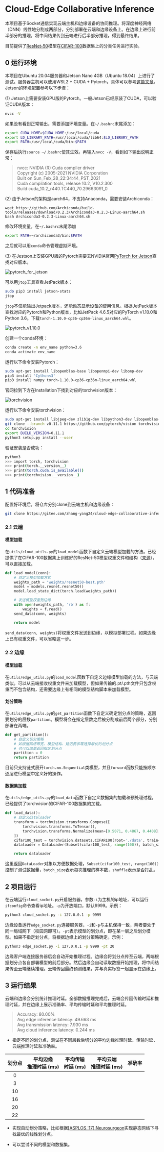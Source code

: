 # Cloud-Edge Collaborative Inference

本项目基于Socket通信实现云端主机和边缘设备的协同推理。将深度神经网络（DNN）线性地分割成两部分，分别部署在云端和边缘设备上。在边缘上进行前半部分的推理，将中间结果传到云端进行后半部分推理，得到最终结果。

目前提供了[ResNet-50](https://github.com/KaimingHe/deep-residual-networks)模型在[CIFAR-100](https://www.cs.toronto.edu/~kriz/cifar.html)数据集上的分类任务进行实验。

## 0 运行环境

本项目在Ubuntu 20.04服务器和Jetson Nano 4GB（Ubuntu 18.04）上进行了测试。服务器主机可以使用WSL2 + CUDA + Pytorch，具体可以参考[这篇文章](https://zhuanlan.zhihu.com/p/683058297)。Jetson的环境配置参考以下步骤：

(1) Jetson上需要安装GPU版的Pytorch。一般Jetson已经原装了CUDA，可以验证CUDA版本：

```bash
nvcc -V
```

如果没有看到正常输出，需要添加环境变量。在`~/.bashrc`末尾添加：

```bash
export CUDA_HOME=$CUDA_HOME:/usr/local/cuda
export LD_LIBRARY_PATH=/usr/local/cuda/lib64:$LD_LIBRARY_PATH
export PATH=/usr/local/cuda/bin:$PATH
```

保存后执行`source ~/.bashrc`使其生效。再输入`nvcc -V`，看到如下输出说明正常：

> nvcc: NVIDIA (R) Cuda compiler driver  
> Copyright (c) 2005-2021 NVIDIA Corporation  
> Built on Sun_Feb_28_22:34:44_PST_2021  
> Cuda compilation tools, release 10.2, V10.2.300  
> Build cuda_10.2_r440.TC440_70.29663091_0  

(2) 由于Jetson的架构是aarch64，不支持Anaconda，需要安装Archiconda：

```
wget https://github.com/Archiconda/build-tools/releases/download/0.2.3/Archiconda3-0.2.3-Linux-aarch64.sh
bash Archiconda3-0.2.3-Linux-aarch64.sh
```

修改环境变量，在`~/.bashrc`末尾添加

```bash
export PATH=~/archiconda3/bin:$PATH
```

之后就可以用`conda`命令管理虚拟环境。

(3) 在Jestson上安装GPU版的Pytorch需要去NVIDIA官网[PyTorch for Jetson](https://forums.developer.nvidia.com/t/pytorch-for-jetson/72048)查找对应版本。

![pytorch_for_jetson](figs/pytorch_for_jetson.png)

可以用`jtop`工具查看JetPack版本：

```bash
sudo pip3 install jetson-stats
jtop
```

`jtop`不仅能输出Jetpack版本，还能动态显示设备的使用信息。根据JetPack版本查找对应的Pytorch和Python版本，比如JetPack 4.6.5对应的PyTorch v1.10.0和Python 3.6。下载`torch-1.10.0-cp36-cp36m-linux_aarch64.whl`。

![pytorch_v1.10.0](figs/pytorch_v1.10.0.png)

创建一个conda环境：

```bash
conda create -n env_name python=3.6
conda activate env_name
```

运行以下命令安装Pytorch：

```bash
sudo apt-get install libopenblas-base libopenmpi-dev libomp-dev
pip3 install 'Cython<3'
pip3 install numpy torch-1.10.0-cp36-cp36m-linux_aarch64.whl
```

官网拉到下方在Installation下找到对应的torchvision版本：

![torchvision](figs/torchvision.png)

运行以下命令安装torchvision：

```bash
sudo apt-get install libjpeg-dev zlib1g-dev libpython3-dev libopenblas-dev libavcodec-dev libavformat-dev libswscale-dev
git clone --branch v0.11.1 https://github.com/pytorch/vision torchvision
cd torchvision
export BUILD_VERSION=0.11.1
python3 setup.py install --user
```

验证安装是否成功：

```bash
python3
>>> import torch, torchvision
>>> print(torch.__version__)
>>> print(torch.cuda.is_available())
>>> print(torchvision.__version__)
```

## 1 代码准备

配置好环境后，将仓库分别clone到云端主机和边缘设备：

```bash
git clone https://gitee.com/zhang-yang24/cloud-edge-collaborative-inference.git
```

### 2.1 云端

#### 模型加载

在`utils/cloud_utils.py`的`load_model`函数下自定义云端模型加载的方法。已经提供了在CIFAR-100数据集上训练好的ResNet-50模型权重文件和结构（[来源](https://github.com/weiaicunzai/pytorch-cifar100)），可以直接加载。

```python
def load_model(conn):
    # 自定义模型加载方式
    weights_path = 'weights/resnet50-best.pth'
    model = models.resnet.resnet50()
    model.load_state_dict(torch.load(weights_path))

    # 发送模型权重到边缘
    with open(weights_path, 'rb') as f:
        weights = f.read()
    send_data(conn, weights)

    return model
```

`send_data(conn, weights)`将权重文件发送到边缘，以模拟部署过程。如果边缘上已有权重文件，可以省略这一步。

### 2.2 边缘

#### 模型加载

在`utils/edge_utils.py`的`load_model`函数下自定义边缘模型加载的方法，与云端类似。可以从云端接收权重文件来加载模型，但如果传输的.pt/.pth文件只包含权重而不包含结构，还需要边缘上有相同的模型结构脚本来加载模型。

#### 划分策略

在`utils/edge_utils.py`的`get_partition`函数下自定义确定划分点的策略，返回要划分的层数`partition`。模型将会在指定层数之后被分割成前后两个部分，分别部署在两端。

```python
def get_partition():
    # 自定义切分策略
    # 如根据网络带宽、模型结构、延迟要求等选择最优的划分点
    # 也可以简单返回指定划分点
    partition = 0
    return partition
```

目前只支持链式展开`torch.nn.Sequential`类模型，并且`forward`函数只能按顺序逐层进行模型中定义好的操作。

#### 数据集加载

在`utils/edge_utils.py`的`load_data`函数下自定义数据集的加载和预处理过程。已经提供了torchvision的CIFAR-100数据集的加载。

```python
def load_data():
    # 自定义dataloader
    transform = torchvision.transforms.Compose([
        torchvision.transforms.ToTensor(),
        torchvision.transforms.Normalize(mean=[0.5071, 0.4867, 0.4408], std=[0.2675, 0.2565, 0.2761]),
    ])
    cifar100_test = torchvision.datasets.CIFAR100(root='./data', train=False, download=True, transform=transform)
    dataloader = DataLoader(Subset(cifar100_test, range(100)), batch_size=1, shuffle=False)

    return dataloader
```

这里返回`DataLoader`对象以方便数据处理，`Subset(cifar100_test, range(100))`控制了测试数据量，`batch_size`表示每次推理的样本数，`shuffle`表示是否打乱。

## 2 项目运行

在云端运行`cloud_socket.py`开启服务器，参数`-i`为主机的ip地址，可以运行`ifconfig`命令查看ip地址。`-p`为开放端口，默认9999。示例：

```bash
python3 cloud_socket.py -i 127.0.0.1 -p 9999
```

边缘设备运行`edge_socket.py`连接服务器，`-i`和`-p`与主机保持一致，两者要处于同一局域网下（校园网即可）。`-pt`表示模型的划分点，即在某一层之后划分模型。如果不指定划分点，将根据边缘上的划分策略确定。示例：

```bash
python3 edge_socket.py -i 127.0.0.1 -p 9999 -pt 20
```

边缘客户端连接服务器后会自动开始推理过程。边缘会将划分点传至云端，两端根据划分点各自部署模型的前后部分。然后边缘会自动读取数据开始推理，将中间结果传至云端继续推理。云端传回最终预测结果，并与真实标签一起显示在边缘上。

## 3 运行结果

云端和边缘会分别统计推理时延。全部数据推理完成后，云端会传回传输时延和推理时延，并在边缘上展示准确率、平均传输时延和平均推理时延。

> Accuracy: 80.00%  
> Avg edge inference latency: 49.663 ms  
> Avg transmission latency: 7.930 ms  
> Avg cloud inference latency: 0.244 ms  


- 指定不同的划分点，测试在不同层数后切分的平均边缘推理时延、传输时延、云端推理时延和准确率。

| 划分点 | 平均边缘<br>推理时延 (ms) | 平均传输<br>时延 (ms) | 平均云端<br>推理时延 (ms) | 准确率 |
|:---:|:---:|:---:|:---:|:---:|
| 0 | | | | |
| 3 | | | | |
| 10 | | | | |
| 16 | | | | |
| 20 | | | | |
| 22 | | | | |

- 实现自动划分策略，比如根据[[ASPLOS '17] Neurosurgeon](https://dl.acm.org/doi/10.1145/3037697.3037698)实现静态网络下寻找最优的线性划分点。

- 可以尝试不同的模型和数据集。
